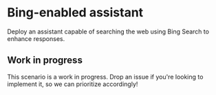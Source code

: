 # Bing-enabled assistant

Deploy an assistant capable of searching the web using Bing Search to enhance responses.

## Work in progress

This scenario is a work in progress. Drop an issue if you're looking to implement it, so we can prioritize accordingly!